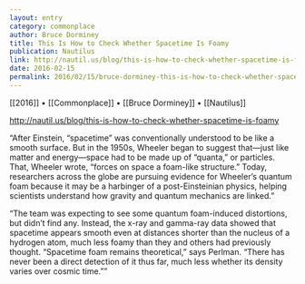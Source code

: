 ```yaml
---
layout: entry
category: commonplace
author: Bruce Dorminey
title: This Is How to Check Whether Spacetime Is Foamy
publication: Nautilus
link: http://nautil.us/blog/this-is-how-to-check-whether-spacetime-is-foamy
date: 2016-02-15
permalink: 2016/02/15/bruce-dorminey-this-is-how-to-check-whether-spacetime-is-foamy
---
```


[[2016]] • [[Commonplace]] • [[Bruce Dorminey]] • [[Nautilus]]

http://nautil.us/blog/this-is-how-to-check-whether-spacetime-is-foamy

“After Einstein, “spacetime” was conventionally understood to be like a smooth surface. But in the 1950s, Wheeler began to suggest that—just like matter and energy—space had to be made up of “quanta,” or particles. That, Wheeler wrote, “forces on space a foam-like structure.” Today, researchers across the globe are pursuing evidence for Wheeler’s quantum foam because it may be a harbinger of a post-Einsteinian physics, helping scientists understand how gravity and quantum mechanics are linked.”

“The team was expecting to see some quantum foam-induced distortions, but didn’t find any. Instead, the x-ray and gamma-ray data showed that spacetime appears smooth even at distances shorter than the nucleus of a hydrogen atom, much less foamy than they and others had previously thought. “Spacetime foam remains theoretical,” says Perlman. “There has never been a direct detection of it thus far, much less whether its density varies over cosmic time.””
